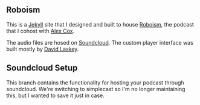 ## Roboism

This is a [Jekyll](https://jekyllrb.com/) site that I designed and built to house [Roboism](http://www.roboism.fm/), the podcast that I cohost with [Alex Cox](https://twitter.com/AlexCox).

The audio files are hosed on [Soundcloud](https://soundcloud.com/roboismcast). The custom player interface was built mostly by [David Laskey](https://twitter.com/david_laskey).

## Soundcloud Setup

This branch contains the functionality for hosting your podcast through soundcloud. We're switching to simplecast so I'm no longer maintaining this, but I wanted to save it just in case. 
